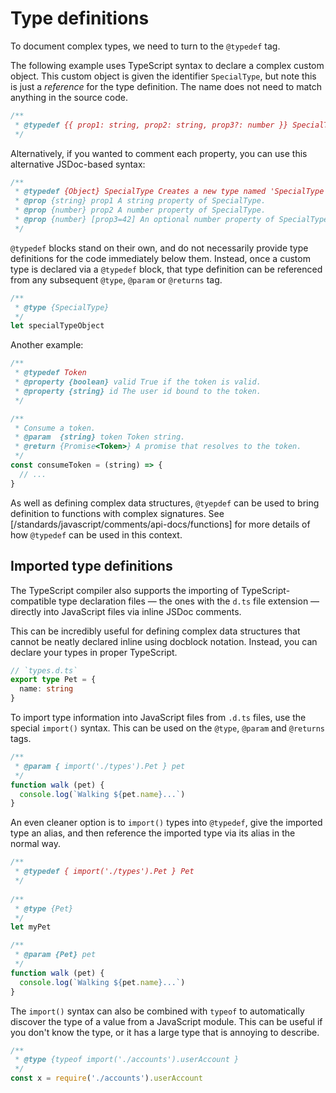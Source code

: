 # Type definitions

To document complex types, we need to turn to the `@typedef` tag.

The following example uses TypeScript syntax to declare a complex custom object. This custom object is given the identifier `SpecialType`, but note this is just a _reference_ for the type definition. The name does not need to match anything in the source code.

```js
/** 
 * @typedef {{ prop1: string, prop2: string, prop3?: number }} SpecialType 
 */
```

Alternatively, if you wanted to comment each property, you can use this alternative JSDoc-based syntax:

```js
/**
 * @typedef {Object} SpecialType Creates a new type named 'SpecialType'.
 * @prop {string} prop1 A string property of SpecialType.
 * @prop {number} prop2 A number property of SpecialType.
 * @prop {number} [prop3=42] An optional number property of SpecialType with default.
 */
```

`@typedef` blocks stand on their own, and do not necessarily provide type definitions for the code immediately below them. Instead, once a custom type is declared via a `@typedef` block, that type definition can be referenced from any subsequent `@type`, `@param` or `@returns` tag.

```js
/** 
 * @type {SpecialType}
 */
let specialTypeObject
```

Another example:

```js
/**
 * @typedef Token
 * @property {boolean} valid True if the token is valid.
 * @property {string} id The user id bound to the token.
 */

/**
 * Consume a token.
 * @param  {string} token Token string.
 * @return {Promise<Token>} A promise that resolves to the token.
 */
const consumeToken = (string) => {
  // ...
}
```

As well as defining complex data structures, `@tyepdef` can be used to bring definition to functions with complex signatures. See [/standards/javascript/comments/api-docs/functions] for more details of how `@typedef` can be used in this context.

## Imported type definitions

The TypeScript compiler also supports the importing of TypeScript-compatible type declaration files — the ones with the `d.ts` file extension — directly into JavaScript files via inline JSDoc comments.

This can be incredibly useful for defining complex data structures that cannot be neatly declared inline using docblock notation. Instead, you can declare your types in proper TypeScript.

```ts
// `types.d.ts`
export type Pet = {
  name: string
}
```

To import type information into JavaScript files from `.d.ts` files, use the special `import()` syntax. This can be used on the `@type`, `@param` and `@returns` tags.

```js
/**
 * @param { import('./types').Pet } pet
 */
function walk (pet) {
  console.log(`Walking ${pet.name}...`)
}
```

An even cleaner option is to `import()` types into `@typedef`, give the imported type an alias, and then reference the imported type via its alias in the normal way.

```js
/**
 * @typedef { import('./types').Pet } Pet
 */
 
/**
 * @type {Pet}
 */
let myPet

/**
 * @param {Pet} pet
 */
function walk (pet) {
  console.log(`Walking ${pet.name}...`)
}
```

The `import()` syntax can also be combined with `typeof` to automatically discover the type of a value from a JavaScript module. This can be useful if you don't know the type, or it has a large type that is annoying to describe.

```js
/**
 * @type {typeof import('./accounts').userAccount }
 */
const x = require('./accounts').userAccount
```
